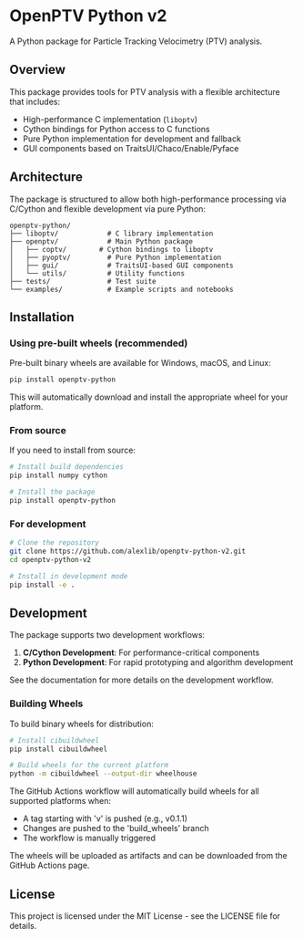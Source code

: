 # OpenPTV Python v2

A Python package for Particle Tracking Velocimetry (PTV) analysis.

## Overview

This package provides tools for PTV analysis with a flexible architecture that includes:

- High-performance C implementation (`liboptv`)
- Cython bindings for Python access to C functions
- Pure Python implementation for development and fallback
- GUI components based on TraitsUI/Chaco/Enable/Pyface

## Architecture

The package is structured to allow both high-performance processing via C/Cython and flexible development via pure Python:

```
openptv-python/
├── liboptv/            # C library implementation
├── openptv/            # Main Python package
│   ├── coptv/        # Cython bindings to liboptv
│   ├── pyoptv/         # Pure Python implementation
│   ├── gui/            # TraitsUI-based GUI components
│   └── utils/          # Utility functions
├── tests/              # Test suite
└── examples/           # Example scripts and notebooks
```

## Installation

### Using pre-built wheels (recommended)

Pre-built binary wheels are available for Windows, macOS, and Linux:

```bash
pip install openptv-python
```

This will automatically download and install the appropriate wheel for your platform.

### From source

If you need to install from source:

```bash
# Install build dependencies
pip install numpy cython

# Install the package
pip install openptv-python
```

### For development

```bash
# Clone the repository
git clone https://github.com/alexlib/openptv-python-v2.git
cd openptv-python-v2

# Install in development mode
pip install -e .
```

## Development

The package supports two development workflows:

1. **C/Cython Development**: For performance-critical components
2. **Python Development**: For rapid prototyping and algorithm development

See the documentation for more details on the development workflow.

### Building Wheels

To build binary wheels for distribution:

```bash
# Install cibuildwheel
pip install cibuildwheel

# Build wheels for the current platform
python -m cibuildwheel --output-dir wheelhouse
```

The GitHub Actions workflow will automatically build wheels for all supported platforms when:
- A tag starting with 'v' is pushed (e.g., v0.1.1)
- Changes are pushed to the 'build_wheels' branch
- The workflow is manually triggered

The wheels will be uploaded as artifacts and can be downloaded from the GitHub Actions page.

## License

This project is licensed under the MIT License - see the LICENSE file for details.
